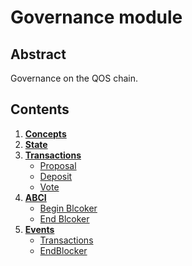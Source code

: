 # Governance module

## Abstract

Governance on the QOS chain.

## Contents

1. **[Concepts](1_concepts.md)**
2. **[State](2_state.md)**
3. **[Transactions](3_txs.md)**
    - [Proposal](3_txs.md#proposal)
    - [Deposit](3_txs.md#deposit)
    - [Vote](3_txs.md#vote)
4. **[ABCI](4_abci.md)**
    - [Begin Blcoker](4_abci.md#beginblocker)
    - [End Blcoker](4_abci.md#endblocker)
5. **[Events](5_events.md)**
    - [Transactions](5_events.md#transactions)
    - [EndBlocker](5_events.md#endblocker)
